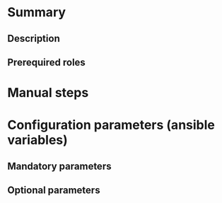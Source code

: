 # Summary

## Description

## Prerequired roles

# Manual steps

# Configuration parameters (ansible variables)

## Mandatory parameters

## Optional parameters

